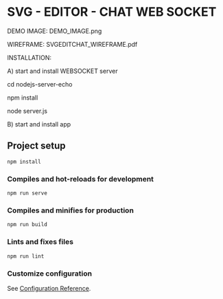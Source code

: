 # SVG - EDITOR - CHAT WEB SOCKET

DEMO IMAGE: DEMO_IMAGE.png

WIREFRAME: SVGEDITCHAT_WIREFRAME.pdf



INSTALLATION:

A) start and install WEBSOCKET server

cd nodejs-server-echo

npm install

node server.js


B) start and install app

## Project setup
```
npm install
```

### Compiles and hot-reloads for development
```
npm run serve
```

### Compiles and minifies for production
```
npm run build
```

### Lints and fixes files
```
npm run lint
```

### Customize configuration
See [Configuration Reference](https://cli.vuejs.org/config/).

